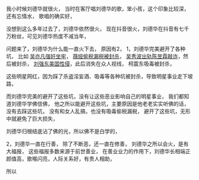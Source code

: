 我小时候刘德华就很火，
当时在客厅唱刘德华的歌，笨小孩，这个印象比较深，还有忘情水，
歌唱的确实好，

没想到这么多年过去了，刘德华依然很火，
现在抖音很火，刘德华在抖音有七千万粉丝，可见刘德华热度不减当年，


问题来了，刘德华为什么能一直火下去，
原因有2，
1，刘德华完美避开了各种坑，
比如 [吴亦凡强奸坐牢](https://www.kancloud.cn/luojiangtao/foshuoxinwen/2640702)，
 [薇娅偷税漏税被封杀](https://www.kancloud.cn/luojiangtao/foshuoxinwen/2629201)，
[吴秀波出轨陈昱霖敲诈](https://www.kancloud.cn/luojiangtao/foshuoxinwen/2646219)，然后被封杀，
 [刘强东美国性侵](https://www.kancloud.cn/luojiangtao/foshuoxinwen/2629199)，此后消失在众人视线，
柯震东吸毒被封杀，

这些明星网红，因为踩了杀盗淫妄酒、吸毒等各种坑被封杀，导致明星事业走下坡路，

而刘德华完美的避开了这些坑，没有让这些恶业影响自己的明星事业，
我们都知道刘德华学佛信佛，
他之所以能避开这些坑，主要原因是他老老实实听佛的话，没有去踩这些坑，
没有和女人乱搞，也没有吸毒偷税漏税，
避开了这些坑，无形中就避免了巨大损失，

刘德华归根结底沾了佛的光，所以佛不是白学的，

2，刘德华一直在行善，
除了不断恶，还一直在修善，
刘德华之所以会火，是有大福报，
这些福报多数来源于前世善业，
在善业业力的作用下，刘德华长相端正颜值高，歌喉闪亮，人际关系好，有贵人相助，

所以